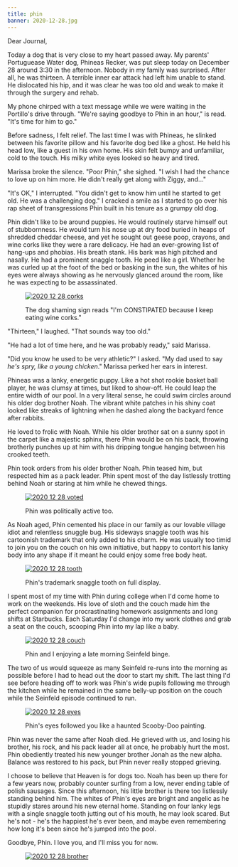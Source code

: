```yaml
---
title: phin
banner: 2020-12-28.jpg
---
```


Dear Journal,

Today a dog that is very close to my heart passed away.  My parents'
Portuguease Water dog, Phineas Recker, was put sleep today on December
28 around 3:30 in the afternoon.  Nobody in my family was surprised.
After all, he was thirteen.  A terrible inner ear attack had left him
unable to stand.  He dislocated his hip, and it was clear he was too
old and weak to make it through the surgery and rehab.

My phone chirped with a text message while we were waiting in the
Portillo's drive through.  "We're saying goodbye to Phin in an hour,"
is read.  "It's time for him to go."

Before sadness, I felt relief.  The last time I was with Phineas, he
slinked between his favorite pillow and his favorite dog bed like a
ghost.  He held his head low, like a guest in his own home.  His skin
felt bumpy and unfamiliar, cold to the touch.  His milky white eyes
looked so heavy and tired.

Marissa broke the silence.  "Poor Phin," she sighed.  "I wish I had
the chance to love up on him more.  He didn't really get along with
Ziggy, and..."

"It's OK," I interrupted.  "You didn't get to know him until he
started to get old.  He was a challenging dog."  I cracked a smile as
I started to go over his rap sheet of transgressions Phin built in his
tenure as a grumpy old dog.

Phin didn't like to be around puppies.  He would routinely starve
himself out of stubbornness.  He would turn his nose up at dry food
buried in heaps of shredded cheddar cheese, and yet he sought out
geese poop, crayons, and wine corks like they were a rare delicacy.
He had an ever-growing list of hang-ups and phobias.  His breath
stank.  His bark was high pitched and nasally.  He had a prominent
snaggle tooth.  He peed like a girl.  Whether he was curled up at the
foot of the bed or basking in the sun, the whites of his eyes were
always showing as he nervously glanced around the room, like he was
expecting to be assassinated.

<figure>
<a href="/images/2020-12-28-corks.jpg">
<img alt="2020 12 28 corks" src="/images/2020-12-28-corks.jpg"/>
</a>
<figcaption>
<p>The dog shaming sign reads "I'm CONSTIPATED because I keep eating wine corks."</p>
</figcaption>
</figure>

"Thirteen," I laughed.  "That sounds way too old."

"He had a lot of time here, and he was probably ready," said Marissa.

"Did you know he used to be very athletic?" I asked.  "My dad used to
say _he's spry, like a young chicken_."  Marissa perked her ears in
interest.

Phineas was a lanky, energetic puppy.  Like a hot shot rookie basket
ball player, he was clumsy at times, but liked to show-off.  He could
leap the entire width of our pool.  In a very literal sense, he could
swim circles around his older dog brother Noah.  The vibrant white
patches in his shiny coat looked like streaks of lightning when he
dashed along the backyard fence after rabbits.

He loved to frolic with Noah.  While his older brother sat on a sunny
spot in the carpet like a majestic sphinx, there Phin would be on his
back, throwing brotherly punches up at him with his dripping tongue
hanging between his crooked teeth.

Phin took orders from his older brother Noah.  Phin teased him, but
respected him as a pack leader.  Phin spent most of the day listlessly
trotting behind Noah or staring at him while he chewed things.

<figure>
<a href="/images/2020-12-28-voted.jpg">
<img alt="2020 12 28 voted" src="/images/2020-12-28-voted.jpg"/>
</a>
<figcaption>
<p>Phin was politically active too.</p>
</figcaption>
</figure>

As Noah aged, Phin cemented his place in our family as our lovable
village idiot and relentless snuggle bug.  His sideways snaggle tooth
was his cartoonish trademark that only added to his charm.  He was
usually too timid to join you on the couch on his own initiative, but
happy to contort his lanky body into any shape if it meant he could
enjoy some free body heat.

<figure>
<a href="/images/2020-12-28-tooth.jpg">
<img alt="2020 12 28 tooth" src="/images/2020-12-28-tooth.jpg"/>
</a>
<figcaption>
<p>Phin's trademark snaggle tooth on full display.</p>
</figcaption>
</figure>

I spent most of my time with Phin during college when I'd come home to
work on the weekends.  His love of sloth and the couch made him the
perfect companion for procrastinating homework assignments and long
shifts at Starbucks.  Each Saturday I'd change into my work clothes
and grab a seat on the couch, scooping Phin into my lap like a baby.

<figure>
<a href="/images/2020-12-28-couch.jpg">
<img alt="2020 12 28 couch" src="/images/2020-12-28-couch.jpg"/>
</a>
<figcaption>
<p>Phin and I enjoying a late morning Seinfeld binge.</p>
</figcaption>
</figure>

The two of us would squeeze as many Seinfeld re-runs into the morning
as possible before I had to head out the door to start my shift.  The
last thing I'd see before heading off to work was Phin's wide pupils
following me through the kitchen while he remained in the same
belly-up position on the couch while the Seinfeld episode continued to
run.

<figure>
<a href="/images/2020-12-28-eyes.jpg">
<img alt="2020 12 28 eyes" src="/images/2020-12-28-eyes.jpg"/>
</a>
<figcaption>
<p>Phin's eyes followed you like a haunted Scooby-Doo painting.</p>
</figcaption>
</figure>

Phin was never the same after Noah died.  He grieved with us, and
losing his brother, his rock, and his pack leader all at once, he
probably hurt the most.  Phin obediently treated his new younger
brother Jonah as the new alpha.  Balance was restored to his pack, but
Phin never really stopped grieving.

I choose to believe that Heaven is for dogs too.  Noah has been up
there for a few years now, probably counter surfing from a low, never
ending table of polish sausages.  Since this afternoon, his little
brother is there too listlessly standing behind him.  The whites of
Phin's eyes are bright and angelic as he stupidly stares around his
new eternal home.  Standing on four lanky legs with a single snaggle
tooth jutting out of his mouth, he may look scared.  But he's not -
he's the happiest he's ever been, and maybe even remembering how long
it's been since he's jumped into the pool.

Goodbye, Phin.  I love you, and I'll miss you for now.

<figure>
<a href="/images/2020-12-28-brother.jpg">
<img alt="2020 12 28 brother" src="/images/2020-12-28-brother.jpg"/>
</a>
</figure>
